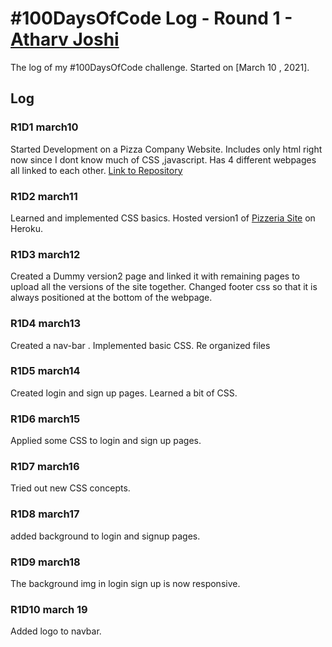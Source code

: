 # #100DaysOfCode Log - Round 1 - [Atharv Joshi](https://github.com/Atharv-Joshi)

The log of my #100DaysOfCode challenge. Started on [March 10 , 2021].

## Log

### R1D1 march10
Started Development on a Pizza Company Website.
Includes only html right now since I dont know much of CSS ,javascript.
Has 4 different webpages all linked to each other.
[Link to Repository](https://github.com/Atharv-Joshi/Pizzeria)

### R1D2 march11

Learned and implemented CSS basics.
Hosted version1 of [Pizzeria Site](https://pizzeria-v1.herokuapp.com/version1/homev1.html) on Heroku.


### R1D3 march12

Created a Dummy version2 page and linked it with remaining pages to upload all the versions of the site together.
Changed footer css so that it is always positioned at the bottom of the webpage.


### R1D4 march13

Created a nav-bar .
Implemented basic CSS.
Re organized files


### R1D5 march14

Created login and sign up pages.
Learned a bit of CSS.


### R1D6 march15

Applied some CSS to login and sign up pages.


### R1D7 march16

Tried out new CSS concepts.


### R1D8 march17

added background to login and signup pages.

### R1D9 march18

The background img in login sign up is now responsive.

### R1D10 march 19

Added logo to navbar.


